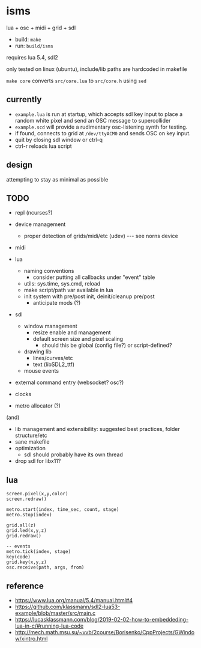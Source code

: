 # isms

lua + osc + midi + grid + sdl

- build: `make`
- run: `build/isms`

requires lua 5.4, sdl2

only tested on linux (ubuntu), include/lib paths are hardcoded in makefile

`make core` converts `src/core.lua` to `src/core.h` using `sed`

## currently

- `example.lua` is run at startup, which accepts sdl key input to place a random white pixel and send an OSC message to supercollider
- `example.scd` will provide a rudimentary osc-listening synth for testing.
- if found, connects to grid at `/dev/ttyACM0` and sends OSC on key input.
- quit by closing sdl window or ctrl-q
- ctrl-r reloads lua script

## design

attempting to stay as minimal as possible


## TODO

- repl (ncurses?)
- device management
  - proper detection of grids/midi/etc (udev) --- see norns device
- midi
- lua
  - naming conventions
    - consider putting all callbacks under "event" table
  - utils: sys.time, sys.cmd, reload
  - make script/path var available in lua
  - init system with pre/post init, deinit/cleanup pre/post
    - anticipate mods (?)

- sdl
  - window management
    - resize enable and management
    - default screen size and pixel scaling
      - should this be global (config file?) or script-defined?
  - drawing lib
    - lines/curves/etc
    - text (libSDL2_ttf)
  - mouse events

- external command entry (websocket? osc?)
- clocks
- metro allocator (?)

(and)

- lib management and extensibility: suggested best practices, folder structure/etc
- sane makefile
- optimization
  - sdl should probably have its own thread
- drop sdl for libx11?


## lua

```
screen.pixel(x,y,color)
screen.redraw()

metro.start(index, time_sec, count, stage)
metro.stop(index)

grid.all(z)
grid.led(x,y,z)
grid.redraw()

-- events
metro.tick(index, stage)
key(code)
grid.key(x,y,z)
osc.receive(path, args, from)
```


## reference

- https://www.lua.org/manual/5.4/manual.html#4
- https://github.com/klassmann/sdl2-lua53-example/blob/master/src/main.c
- https://lucasklassmann.com/blog/2019-02-02-how-to-embeddeding-lua-in-c/#running-lua-code
- http://mech.math.msu.su/~vvb/2course/Borisenko/CppProjects/GWindow/xintro.html
